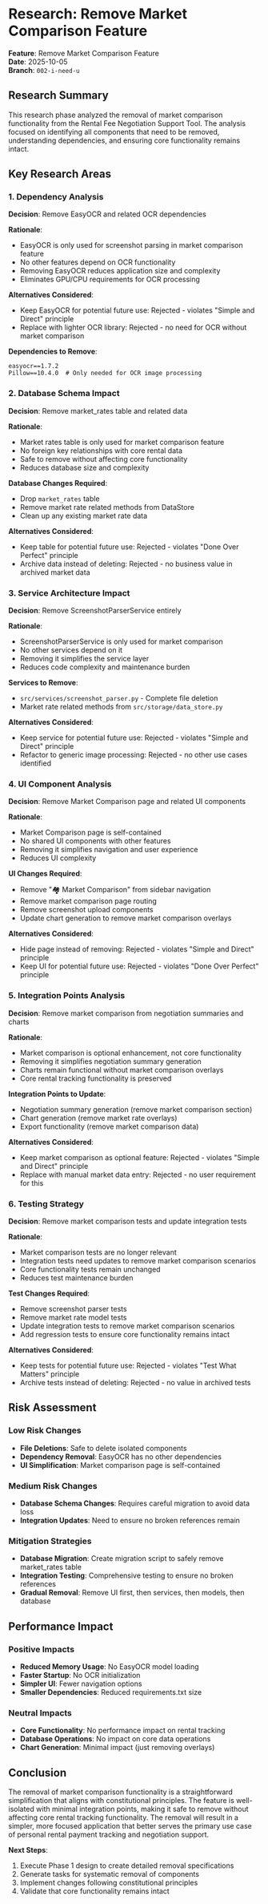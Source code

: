 # Research: Remove Market Comparison Feature

**Feature**: Remove Market Comparison Feature  
**Date**: 2025-10-05  
**Branch**: `002-i-need-u`

## Research Summary

This research phase analyzed the removal of market comparison functionality from the Rental Fee Negotiation Support Tool. The analysis focused on identifying all components that need to be removed, understanding dependencies, and ensuring core functionality remains intact.

## Key Research Areas

### 1. Dependency Analysis

**Decision**: Remove EasyOCR and related OCR dependencies

**Rationale**: 
- EasyOCR is only used for screenshot parsing in market comparison feature
- No other features depend on OCR functionality
- Removing EasyOCR reduces application size and complexity
- Eliminates GPU/CPU requirements for OCR processing

**Alternatives Considered**:
- Keep EasyOCR for potential future use: Rejected - violates "Simple and Direct" principle
- Replace with lighter OCR library: Rejected - no need for OCR without market comparison

**Dependencies to Remove**:
```
easyocr==1.7.2
Pillow==10.4.0  # Only needed for OCR image processing
```

### 2. Database Schema Impact

**Decision**: Remove market_rates table and related data

**Rationale**:
- Market rates table is only used for market comparison feature
- No foreign key relationships with core rental data
- Safe to remove without affecting core functionality
- Reduces database size and complexity

**Database Changes Required**:
- Drop `market_rates` table
- Remove market rate related methods from DataStore
- Clean up any existing market rate data

**Alternatives Considered**:
- Keep table for potential future use: Rejected - violates "Done Over Perfect" principle
- Archive data instead of deleting: Rejected - no business value in archived market data

### 3. Service Architecture Impact

**Decision**: Remove ScreenshotParserService entirely

**Rationale**:
- ScreenshotParserService is only used for market comparison
- No other services depend on it
- Removing it simplifies the service layer
- Reduces code complexity and maintenance burden

**Services to Remove**:
- `src/services/screenshot_parser.py` - Complete file deletion
- Market rate related methods from `src/storage/data_store.py`

**Alternatives Considered**:
- Keep service for potential future use: Rejected - violates "Simple and Direct" principle
- Refactor to generic image processing: Rejected - no other use cases identified

### 4. UI Component Analysis

**Decision**: Remove Market Comparison page and related UI components

**Rationale**:
- Market Comparison page is self-contained
- No shared UI components with other features
- Removing it simplifies navigation and user experience
- Reduces UI complexity

**UI Changes Required**:
- Remove "🏘️ Market Comparison" from sidebar navigation
- Remove market comparison page routing
- Remove screenshot upload components
- Update chart generation to remove market comparison overlays

**Alternatives Considered**:
- Hide page instead of removing: Rejected - violates "Simple and Direct" principle
- Keep UI for potential future use: Rejected - violates "Done Over Perfect" principle

### 5. Integration Points Analysis

**Decision**: Remove market comparison from negotiation summaries and charts

**Rationale**:
- Market comparison is optional enhancement, not core functionality
- Removing it simplifies negotiation summary generation
- Charts remain functional without market comparison overlays
- Core rental tracking functionality is preserved

**Integration Points to Update**:
- Negotiation summary generation (remove market comparison section)
- Chart generation (remove market rate overlays)
- Export functionality (remove market comparison data)

**Alternatives Considered**:
- Keep market comparison as optional feature: Rejected - violates "Simple and Direct" principle
- Replace with manual market data entry: Rejected - no user requirement for this

### 6. Testing Strategy

**Decision**: Remove market comparison tests and update integration tests

**Rationale**:
- Market comparison tests are no longer relevant
- Integration tests need updates to remove market comparison scenarios
- Core functionality tests remain unchanged
- Reduces test maintenance burden

**Test Changes Required**:
- Remove screenshot parser tests
- Remove market rate model tests
- Update integration tests to remove market comparison scenarios
- Add regression tests to ensure core functionality remains intact

**Alternatives Considered**:
- Keep tests for potential future use: Rejected - violates "Test What Matters" principle
- Archive tests instead of deleting: Rejected - no value in archived tests

## Risk Assessment

### Low Risk Changes
- **File Deletions**: Safe to delete isolated components
- **Dependency Removal**: EasyOCR has no other dependencies
- **UI Simplification**: Market comparison page is self-contained

### Medium Risk Changes
- **Database Schema Changes**: Requires careful migration to avoid data loss
- **Integration Updates**: Need to ensure no broken references remain

### Mitigation Strategies
- **Database Migration**: Create migration script to safely remove market_rates table
- **Integration Testing**: Comprehensive testing to ensure no broken references
- **Gradual Removal**: Remove UI first, then services, then models, then database

## Performance Impact

### Positive Impacts
- **Reduced Memory Usage**: No EasyOCR model loading
- **Faster Startup**: No OCR initialization
- **Simpler UI**: Fewer navigation options
- **Smaller Dependencies**: Reduced requirements.txt size

### Neutral Impacts
- **Core Functionality**: No performance impact on rental tracking
- **Database Operations**: No impact on core data operations
- **Chart Generation**: Minimal impact (just removing overlays)

## Conclusion

The removal of market comparison functionality is a straightforward simplification that aligns with constitutional principles. The feature is well-isolated with minimal integration points, making it safe to remove without affecting core rental tracking functionality. The removal will result in a simpler, more focused application that better serves the primary use case of personal rental payment tracking and negotiation support.

**Next Steps**:
1. Execute Phase 1 design to create detailed removal specifications
2. Generate tasks for systematic removal of components
3. Implement changes following constitutional principles
4. Validate that core functionality remains intact
